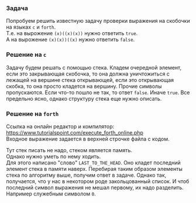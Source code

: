 ### Задача
Попробуем решить известную задачу проверки выражения на скобочки на языках `c` и `forth`.  
Т.е. на вырожение `(x)((x)(x))` нужно ответить `true`.  
А на вырожение 
`(x)(x))((x)` нужно ответить `false`.

### Решение на `c`
Задачу будем решать с помощью стека. Кладем очередной элемент, если это закрывающая скобочка, то она должна уничтожиться с лежащей на вершине стека открывающей, если это открывающая скобка, то она просто кладется на вершину. Прочие символы пропускаются. Если что-то пошло не так, то ответ `false`. Иначе `true`.
Все предельно ясно, однако структуру стека еще нужно описать.

### Решение на `forth`
Ссылка на онлайн редактор и компилятор: https://www.tutorialspoint.com/execute_forth_online.php  
Входное выражение задается в верхней строчке файла с кодом.  
  
Тут стек писать не надо, стеком является память.  
Однако нужно уметь по нему ходить.  
Для этого написано "слово" `LAST_TO_THE_HEAD`. Оно кладет последний элемент стека в памяти наверх. Перебирая таким образом элементы стека по алгоритму выше, получим ответ в задаче. Однако так, получается, что у нас в некотором роде закольцованный список. И чтоб последний символ выражения не мешал первому, их надо разделить. Например служебным символом `0`.
